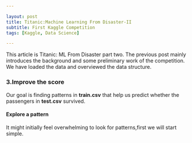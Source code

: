 ```yaml
---

layout: post
title: Titanic:Machine Learning From Disaster-II
subtitle: First Kaggle Competition
tags: [Kaggle, Data Science]

---
```


This article is Titanic: ML From Disaster part two. The previous post mainly introduces the background and some preliminary work of the competition. We have loaded the data and overviewed the data structure.

### 3.Improve the score
Our goal is finding patterns in **train.csv** that help us predict whether the passengers in **test.csv** survived.

#### Explore a pattern

It might initially feel overwhelming to look for patterns,first we will start simple.
